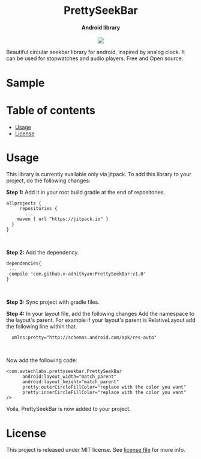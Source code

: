 <h1 align="center">PrettySeekBar</h1>
<h4 align="center"r>Android library</h4>

<p align="center">
<a target="_blank" href="https://jitpack.io/#v-adhithyan/PrettySeekBar"><img src="https://jitpack.io/v/v-adhithyan/PrettySeekBar.svg"/></a>
 </p>



Beautiful circular seekbar library for android, inspired by analog clock. It can be used for stopwatches and audio players. Free and Open source.

# Sample

# Table of contents

* [Usage](#usage)
* [License](#license)

# Usage
This library is currently available only via jitpack. To add this library to your project, do the following changes: <br>

<b>Step 1:</b> Add it in your root build.gradle at the end of repositories.
```
allprojects {
	 repositories {
	   ...
    maven { url "https://jitpack.io" }
  }
}
```
<br>

<b>Step 2:</b> Add the dependency.
```
dependencies{
 ...
 compile 'com.github.v-adhithyan:PrettySeekBar:v1.0'
}
```
<br>

<b>Step 3:</b> Sync project with gradle files. <br>

<b>Step 4:</b> In your layout file, add the following changes
  Add the namespace to the layout's parent. For example if your layout's parent is RelativeLayout add the following line within that. <br>
  ```
    xmlns:pretty="http://schemas.android.com/apk/res-auto"
  ```
  <br>
  
  Now add the following code:
  ```
  <com.avtechlabs.prettyseekbar.PrettySeekBar
        android:layout_width="match_parent"
        android:layout_height="match_parent"
        pretty:outerCircleFillColor="replace with the color you want"
        pretty:innerCircleFillColor="replace with the color you want"
  />
  ```
Voila, PrettySeekBar is now added to your project.

# License

This project is released under MIT license. See [license file]() for more info.
